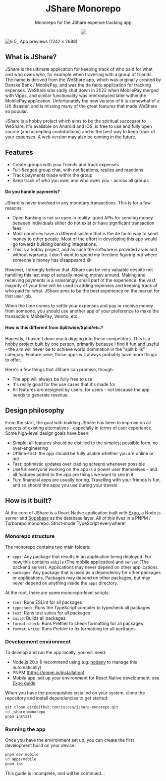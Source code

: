 <div align="center">
  <h1>JShare Monorepo</h1>
  <p>Monorepo for the JShare expense tracking app</p>
  <img src="https://github.com/juiceo/jshare-monorepo/actions/workflows/test.yml/badge.svg?branch=main" />
</div>
<p></p>

![6 5_ App previews (1242 x 2688)](https://github.com/user-attachments/assets/785872b7-4974-4f94-8a17-76879fccd288)


## What is JShare?

JShare is the ultimate application for keeping track of who paid for what and who owes who, for example when travelling with a group of friends. The name is derived from the WeShare app, which was originally created by Danske Bank / MobilePay, and was the de facto application for tracking expenses. WeShare was sadly shut down in 2022 when MobilePay merged with Vipps, and similar functionality was reintroduced later within the MobilePay application. Unfortunately the new version of it is somewhat of a UX disaster, and is missing many of the great features that made WeShare so popular.

JShare is a hobby project which aims to be the spiritual successor to WeShare. It's available on Android and iOS, is free to use and fully open source (and accepting contributions) and is the best way to keep track of your expenses. A web version may also be coming in the future.

## Features

-   Create groups with your friends and track expenses
-   Full-fledged group chat, with notifications, replies and reactions
-   Track payments made within the group
-   Keep track of who you owe, and who owes you - across all groups

#### Do you handle payments?

JShare is never involved in any monetary transactions. This is for a few reasons:

-   Open Banking is not so open in reality: good APIs for sending money between individuals either do not exist or have significant transaction fees
-   Most countries have a different system that is the de facto way to send money to other people. Most of the effort in developing this app would go towards building banking integrations.
-   This is a hobby project, and as such the software is provided as-is and without warranty. I don't want to spend my freetime figuring out where someone's money has disappeared 😄

However, I strongly believe that JShare can be very valuable despite not handling this last step of actually moving money around. Making and receiving payments is a vanishingly small part of the experience: the vast majority of your time will be used in adding expenses and keeping track of who paid for what. JShare aims to be the best experience on the market for that user job.

When the time comes to settle your expenses and pay or receive money from someone, you should use another app of your preference to make the transaction: MobilePay, Venmo, etc.

#### How is this different from Splitwise/Splid/etc.?

Honestly, I haven't done much digging into these competitors. This is a hobby project built by one person, primarily because I find it fun and useful - the aim will never be to achieve world domination in the "split bills" category. Feature-wise, those apps will always probably have more things to offer.

Here's a few things that JShare can promise, though:

-   The app will always be fully free to use
-   It's really good for the use cases that it's made for
-   All features are designed by users, for users - not because the app needs to generate revenue

## Design philosophy

From the start, the goal with building JShare has been to improve on all aspects of existing alternatives - especially in terms of user experience. Some high-level design goals have been:

-   Simple: all features should be distilled to the simplest possible form, no over-engineering
-   Offline-first: the app should be fully usable whether you are online or not
-   Fast: optimistic updates over loading screens whenever possible
-   Useful: everyone working on the app is a power user themselves - and all features added to the app are things we want to see in it
-   Fun: financial apps are usually boring. Travelling with your friends is fun, and so should the apps you use during your travels

## How is it built?

At the core of JShare is a React Native application built with [Expo](https://expo.dev/), a Node.js server and [Supabase](https://www.supabase.com/) as the database layer. All of this lives in a PNPM / Turborepo monorepo. Strict-mode TypeScript everywhere!

### Monorepo structure

The monorepo contains two main folders:

-   `apps`: Any package that results in an application being deployed. For now, this contains `mobile` (The mobile application) and `server` (The backend server). Applications may never depend on other applications.
-   `packages`: Any package that is used as a dependency for other packages or applications. Packages may depend on other packages, but may never depend on anything inside the `apps` directory.

At the root, there are some monorepo-level scripts:

-   `lint`: Runs ESLint for all packages
-   `typecheck`: Runs the TypeScript compiler to typecheck all packages
-   `test`: Runs test suites for all packages
-   `build`: Builds all packages
-   `format:check`: Runs Prettier to check formatting for all packages
-   `format:write`: Runs Prettier to fix formatting for all packages

### Development environment

To develop and run the app locally, you will need:

-   Node.js 20.x (I recommend using e.g. [nodenv](https://github.com/nodenv/nodenv) to manage this automatically)
-   PNPM (https://pnpm.io/installation)
-   Mobile app: set up your environment for React Native development, see [Expo guide](https://docs.expo.dev/get-started/set-up-your-environment/?mode=development-build)

When you have the prerequisites installed on your system, clone the repository and install dependencies to get started:

```bash
git clone git@github.com:juiceo/jshare-monorepo.git
cd jshare-monorepo
pnpm install
```

### Running the app

Once you have the environment set up, you can create the first development build on your device:

```bash
pnpm dev:mobile
cd apps/mobile
pnpm ios
```

This guide is incomplete, and will be continued...
